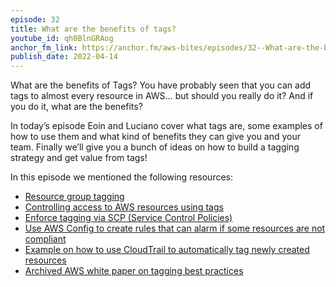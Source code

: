 ```yaml
---
episode: 32
title: What are the benefits of tags?
youtube_id: qh0BlnGRAog
anchor_fm_link: https://anchor.fm/aws-bites/episodes/32--What-are-the-benefits-of-tags-e1h246h
publish_date: 2022-04-14
---
```



What are the benefits of Tags? You have probably seen that you can add tags to almost every resource in AWS… but should you really do it? And if you do it, what are the benefits?

In today’s episode Eoin and Luciano cover what tags are, some examples of how to use them and what kind of benefits they can give you and your team. Finally we’ll give you a bunch of ideas on how to build a tagging strategy and get value from tags!

In this episode we mentioned the following resources:

  - [Resource group tagging](https://docs.aws.amazon.com/resourcegroupstagging/latest/APIReference/overview.html) 
  - [Controlling access to AWS resources using tags](https://docs.aws.amazon.com/IAM/latest/UserGuide/access_tags.html)
  - [Enforce tagging via SCP (Service Control Policies)](https://docs.aws.amazon.com/organizations/latest/userguide/orgs_manage_policies_scps_examples_tagging.html#example-require-tag-on-create)
  - [Use AWS Config to create rules that can alarm if some resources are not compliant](https://aws.amazon.com/premiumsupport/knowledge-center/config-resource-non-compliant/)
  - [Example on how to use CloudTrail to automatically tag newly created resources](https://aws.amazon.com/blogs/mt/auto-tag-aws-resources/) 
  - [Archived AWS white paper on tagging best practices](https://d1.awsstatic.com/whitepapers/aws-tagging-best-practices.pdf)